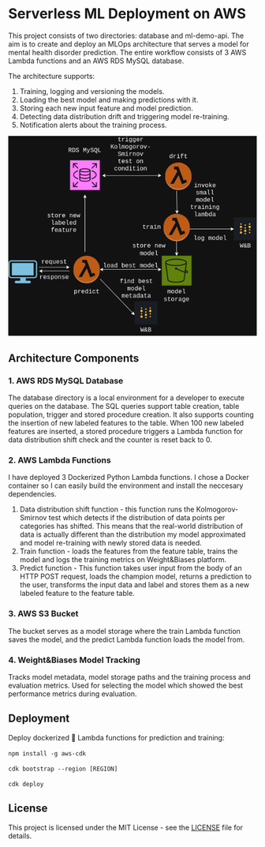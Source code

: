 # Serverless ML Deployment on AWS

This project consists of two directories: database and ml-demo-api. The aim is to create and deploy an MLOps architecture that serves a model for mental health disorder prediction. The entire workflow consists of 3 AWS Lambda functions and an AWS RDS MySQL database.

The architecture supports:
1) Training, logging and versioning the models.
2) Loading the best model and making predictions with it.
3) Storing each new input feature and model prediction.
4) Detecting data distribution drift and triggering model re-training.
5) Notification alerts about the training process.

<div align="center">
  <img src="serverless.png" alt="Serverless Architecture">
</div>

## Architecture Components

### 1. AWS RDS MySQL Database

The database directory is a local environment for a developer to execute queries on the database. The SQL queries support table creation, table population, trigger and stored procedure creation. It also supports counting the insertion of new labeled features to the table. When 100 new labeled features are inserted, a stored procedure triggers a Lambda function for data distribution shift check and the counter is reset back to 0.

### 2. AWS Lambda Functions

I have deployed 3 Dockerized Python Lambda functions. I chose a Docker container so I can easily build the environment and install the neccesary dependencies.

1) Data distribution shift function - this function runs the Kolmogorov-Smirnov test which detects if the distribution of data points per categories has shifted. This means that the real-world distribution of data is actually different than the distribution my model approximated and model re-training with newly stored data is needed.
2) Train function - loads the features from the feature table, trains the model and logs the training metrics on Weight&Biases platform.
3) Predict function - This function takes user input from the body of an HTTP POST request, loads the champion model, returns a prediction to the user, transforms the input data and label and stores them as a new labeled feature to the feature table.

### 3. AWS S3 Bucket

The bucket serves as a model storage where the train Lambda function saves the model, and the predict Lambda function loads the model from.

### 4. Weight&Biases Model Tracking

Tracks model metadata, model storage paths and the training process and evaluation metrics. Used for selecting the model which showed the best performance metrics during evaluation.

## Deployment
Deploy dockerized :whale: Lambda functions for prediction and training:

```npm install -g aws-cdk```

```cdk bootstrap --region [REGION]```

```cdk deploy```

## License

This project is licensed under the MIT License - see the [LICENSE](LICENSE) file for details.
